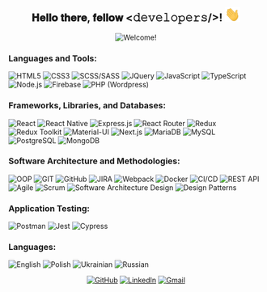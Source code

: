 <div align="center">
<h2> 𝐇𝐞𝐥𝐥𝐨 𝐭𝐡𝐞𝐫𝐞, 𝐟𝐞𝐥𝐥𝐨𝐰 <𝚍𝚎𝚟𝚎𝚕𝚘𝚙𝚎𝚛𝚜/>! <img src="https://github.com/ABSphreak/ABSphreak/blob/master/gifs/Hi.gif" width="30"></h2>
</div>
<div align="center" width="50">

<img src="https://i.imgur.com/NdyJZzO.gifv" alt="Welcome!" width="300"/>

</div>

### Languages and Tools:

![HTML5](https://img.shields.io/badge/-HTML5-090909?style=for-the-badge&logo=html5&logoColor=E34F26)
![CSS3](https://img.shields.io/badge/-CSS3-090909?style=for-the-badge&logo=css3&logoColor=1572B6)
![SCSS/SASS](https://img.shields.io/badge/-SCSS%2FSASS-090909?style=for-the-badge&logo=sass&logoColor=CC6699)
![JQuery](https://img.shields.io/badge/-JQuery-090909?style=for-the-badge&logo=jquery&logoColor=0769AD)
![JavaScript](https://img.shields.io/badge/-JavaScript-090909?style=for-the-badge&logo=JavaScript&logoColor=E9D54D)
![TypeScript](https://img.shields.io/badge/-TypeScript-090909?style=for-the-badge&logo=TypeScript&logoColor=3178C6)
![Node.js](https://img.shields.io/badge/-Node.js-090909?style=for-the-badge&logo=node.js&logoColor=339933)
![Firebase](https://img.shields.io/badge/-Firebase-090909?style=for-the-badge&logo=firebase&logoColor=FFCA28)
![PHP (Wordpress)](https://img.shields.io/badge/-PHP-090909?style=for-the-badge&logo=php&logoColor=777BB4)


### Frameworks, Libraries, and Databases:

![React](https://img.shields.io/badge/-React-090909?style=for-the-badge&logo=React&logoColor=61DAFB)
![React Native](https://img.shields.io/badge/-React%20Native-090909?style=for-the-badge&logo=react&logoColor=61DAFB)
![Express.js](https://img.shields.io/badge/-Express-000000?style=for-the-badge&logo=express&logoColor=white)
![React Router](https://img.shields.io/badge/-ReactRouter-090909?style=for-the-badge&logo=react-router&logoColor=CA4245)
![Redux](https://img.shields.io/badge/-Redux-090909?style=for-the-badge&logo=redux&logoColor=764ABC)
![Redux Toolkit](https://img.shields.io/badge/-ReduxToolkit-090909?style=for-the-badge&logo=redux&logoColor=764ABC)
![Material-UI](https://img.shields.io/badge/-MaterialUI-090909?style=for-the-badge&logo=material-ui&logoColor=0081CB)
![Next.js](https://img.shields.io/badge/-Next.js-090909?style=for-the-badge&logo=next.js&logoColor=white)
![MariaDB](https://img.shields.io/badge/-MariaDB-090909?style=for-the-badge&logo=mysql&logoColor=white)
![MySQL](https://img.shields.io/badge/-MySQL-090909?style=for-the-badge&logo=mysql&logoColor=white)
![PostgreSQL](https://img.shields.io/badge/-PostgreSQL-090909?style=for-the-badge&logo=postgresql&logoColor=white)
![MongoDB](https://img.shields.io/badge/-MongoDB-090909?style=for-the-badge&logo=mongoDB&logoColor=47A248)



### Software Architecture and Methodologies:

![OOP](https://img.shields.io/badge/-OOP-090909?style=for-the-badge&logo=oop&logoColor=FFA500)
![GIT](https://img.shields.io/badge/-GIT-090909?style=for-the-badge&logo=git&logoColor=F05032)
![GitHub](https://img.shields.io/badge/-GitHub-090909?style=for-the-badge&logo=github&logoColor=white)
![JIRA](https://img.shields.io/badge/-JIRA-090909?style=for-the-badge&logo=jira&logoColor=0052CC)
![Webpack](https://img.shields.io/badge/-Webpack-090909?style=for-the-badge&logo=webpack&logoColor=8DD6F9)
![Docker](https://img.shields.io/badge/-Docker-090909?style=for-the-badge&logo=docker&logoColor=2496ED)
![CI/CD](https://img.shields.io/badge/-CI%2FCD-090909?style=for-the-badge&logo=jenkins&logoColor=D24939)
![REST API](https://img.shields.io/badge/-REST%20API-090909?style=for-the-badge&logo=rest&logoColor=FFA500)
![Agile](https://img.shields.io/badge/-Agile-090909?style=for-the-badge&logo=agile&logoColor=47A248)
![Scrum](https://img.shields.io/badge/-Scrum-090909?style=for-the-badge&logo=scrum&logoColor=6DB33F)
![Software Architecture Design](https://img.shields.io/badge/-Software%20Architecture%20Design-090909?style=for-the-badge)
![Design Patterns](https://img.shields.io/badge/-Design%20Patterns-090909?style=for-the-badge)


### Application Testing:

![Postman](https://img.shields.io/badge/-Postman-090909?style=for-the-badge&logo=postman&logoColor=FF6C37)
![Jest](https://img.shields.io/badge/-Jest-090909?style=for-the-badge&logo=jest&logoColor=C21325)
![Cypress](https://img.shields.io/badge/-Cypress-090909?style=for-the-badge&logo=cypress&logoColor=17202C)

### Languages:

![English](https://img.shields.io/badge/-English/C1-090909?style=for-the-badge&logoColor=1572B6)
![Polish](https://img.shields.io/badge/-Polish/C1-090909?style=for-the-badge&logoColor=CC6699)
![Ukrainian](https://img.shields.io/badge/-Ukrainian/Native-090909?style=for-the-badge&logoColor=777BB4&labelColor=090909)
![Russian](https://img.shields.io/badge/-Russian/Native-090909?style=for-the-badge&logoColor=777BB4&labelColor=090909)

<p align="center">
  <a href="https://github.com/ishimoron">
    <picture>
      <source media="(prefers-color-scheme: dark)" srcset="https://cdn.simpleicons.org/github/white">
      <img alt="GitHub" title="GitHub" height="48" width="48" src="https://cdn.simpleicons.org/github"></picture></a>
  <a href="https://www.linkedin.com/in/evishimov">
    <img alt="LinkedIn" title="LinkedIn" height="48" width="48" src="https://cdn.simpleicons.org/linkedin"></a>
  <a href="mailto:eugene.ishimov@gmail.com">
    <img alt="Gmail" title="Gmail" height="48" width="48" src="https://cdn.simpleicons.org/gmail"></a>

</p>
